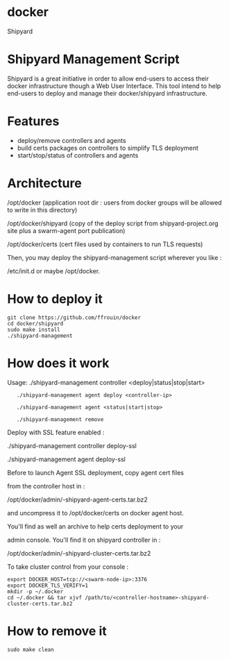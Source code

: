 # docker
Shipyard

# Shipyard Management Script
Shipyard is a great initiative in order to allow end-users to access
their docker infrastructure though a Web User Interface. This tool
intend to help end-users to deploy and manage their docker/shipyard
infrastructure.

# Features
* deploy/remove controllers and agents
* build certs packages on controllers to simplify TLS deployment
* start/stop/status of controllers and agents

# Architecture
/opt/docker (application root dir : users from docker groups will
be allowed to write in this directory)

/opt/docker/shipyard (copy of the deploy script from shipyard-project.org
site plus a swarm-agent port publication)

/opt/docker/certs (cert files used by containers to run TLS requests)

Then, you may deploy the shipyard-management script wherever you like :

/etc/init.d or maybe /opt/docker.

# How to deploy it

	git clone https://github.com/ffrouin/docker
	cd docker/shipyard
	sudo make install
	./shipyard-management

# How does it work

Usage: ./shipyard-management controller <deploy|status|stop|start>

       ./shipyard-management agent deploy <controller-ip>

       ./shipyard-management agent <status|start|stop>

       ./shipyard-management remove

Deploy with SSL feature enabled :

./shipyard-management controller deploy-ssl <controller-hostname> <controller-ip>

./shipyard-management agent deploy-ssl <agent-hostname> <agent-ip> <controller-ip>

Before to launch Agent SSL deployment, copy agent cert files

from the controller host in :

/opt/docker/admin/<controller-hostname>-shipyard-agent-certs.tar.bz2

and uncompress it to /opt/docker/certs on docker agent host.

You'll find as well an archive to help certs deployment to your

admin console. You'll find it on shipyard controller in :

/opt/docker/admin/<controller-hostname>-shipyard-cluster-certs.tar.bz2

To take cluster control from your console :

	export DOCKER_HOST=tcp://<swarm-node-ip>:3376
	export DOCKER_TLS_VERIFY=1
	mkdir -p ~/.docker
	cd ~/.docker && tar xjvf /path/to/<controller-hostname>-shipyard-cluster-certs.tar.bz2

# How to remove it

	sudo make clean

